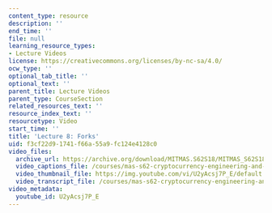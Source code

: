 ```yaml
---
content_type: resource
description: ''
end_time: ''
file: null
learning_resource_types:
- Lecture Videos
license: https://creativecommons.org/licenses/by-nc-sa/4.0/
ocw_type: ''
optional_tab_title: ''
optional_text: ''
parent_title: Lecture Videos
parent_type: CourseSection
related_resources_text: ''
resource_index_text: ''
resourcetype: Video
start_time: ''
title: 'Lecture 8: Forks'
uid: f3cf22d9-1741-f66a-55a9-fc124e4128c0
video_files:
  archive_url: https://archive.org/download/MITMAS.S62S18/MITMAS_S62S18_lec08_300k.mp4
  video_captions_file: /courses/mas-s62-cryptocurrency-engineering-and-design-spring-2018/3a04a65b9aad5126acc89d39a2a2440a_U2yAcsj7P_E.vtt
  video_thumbnail_file: https://img.youtube.com/vi/U2yAcsj7P_E/default.jpg
  video_transcript_file: /courses/mas-s62-cryptocurrency-engineering-and-design-spring-2018/8aac5b4e5063bdeb852e9c9c59668efc_U2yAcsj7P_E.pdf
video_metadata:
  youtube_id: U2yAcsj7P_E
---
```

